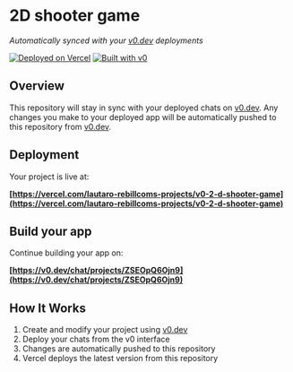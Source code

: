 # 2D shooter game

*Automatically synced with your [v0.dev](https://v0.dev) deployments*

[![Deployed on Vercel](https://img.shields.io/badge/Deployed%20on-Vercel-black?style=for-the-badge&logo=vercel)](https://vercel.com/lautaro-rebillcoms-projects/v0-2-d-shooter-game)
[![Built with v0](https://img.shields.io/badge/Built%20with-v0.dev-black?style=for-the-badge)](https://v0.dev/chat/projects/ZSEOpQ6Ojn9)

## Overview

This repository will stay in sync with your deployed chats on [v0.dev](https://v0.dev).
Any changes you make to your deployed app will be automatically pushed to this repository from [v0.dev](https://v0.dev).

## Deployment

Your project is live at:

**[https://vercel.com/lautaro-rebillcoms-projects/v0-2-d-shooter-game](https://vercel.com/lautaro-rebillcoms-projects/v0-2-d-shooter-game)**

## Build your app

Continue building your app on:

**[https://v0.dev/chat/projects/ZSEOpQ6Ojn9](https://v0.dev/chat/projects/ZSEOpQ6Ojn9)**

## How It Works

1. Create and modify your project using [v0.dev](https://v0.dev)
2. Deploy your chats from the v0 interface
3. Changes are automatically pushed to this repository
4. Vercel deploys the latest version from this repository